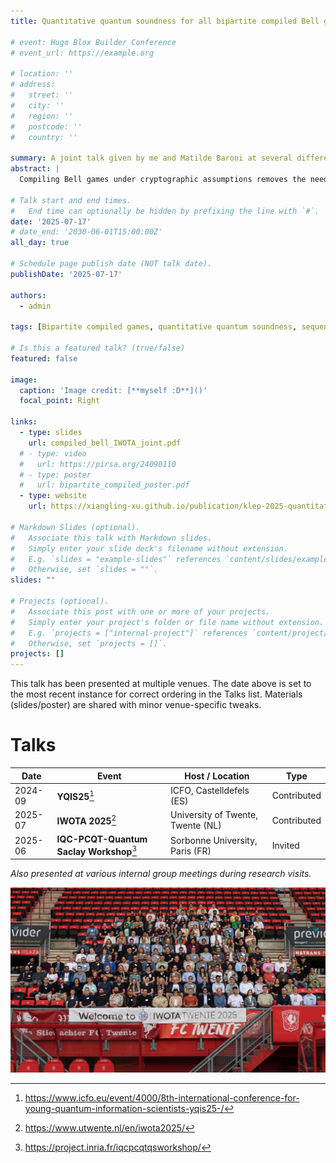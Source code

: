 ```yaml
---
title: Quantitative quantum soundness for all bipartite compiled Bell games via the sequential NPA hierarchy

# event: Hugo Blox Builder Conference
# event_url: https://example.org

# location: ''
# address:
#   street: ''
#   city: ''
#   region: ''
#   postcode: ''
#   country: ''

summary: A joint talk given by me and Matilde Baroni at several different venues. My part is on the quantitative quantum soundness for bipartite compiled Bell games, while she talks about asymptotic results for the multipartite cases.
abstract: |
  Compiling Bell games under cryptographic assumptions removes the need for physical separation, enabling tests of nonlocality with a single untrusted device. Beyond preserving quantum advantage, prior results established quantum soundness—no cheating quantum device can beat the original Bell score—quantitatively only for specific bipartite games; later work proved a general but qualitative version under infinitely secured compilation. However, the more practically relevant case of finitely secured compilation remained open. In this talk, we resolve this problem. Specifically, for every bipartite compiled Bell game with a finite-dimensional optimal strategy, we give the first quantitative soundness bounds: any polynomial-time prover’s score is negligibly close to the game’s ideal quantum value. More generally, for all bipartite games we upper-bound compiled scores via a newly formalized, convergent sequential Navascués–Pironio–Acín (NPA) hierarchy, which we fully characterize, including comparisons to the standard NPA and the flatness condition.

# Talk start and end times.
#   End time can optionally be hidden by prefixing the line with `#`.
date: '2025-07-17'
# date_end: '2030-06-01T15:00:00Z'
all_day: true

# Schedule page publish date (NOT talk date).
publishDate: '2025-07-17'

authors:
  - admin

tags: [Bipartite compiled games, quantitative quantum soundness, sequential NPA hierarchy]

# Is this a featured talk? (true/false)
featured: false

image:
  caption: 'Image credit: [**myself :D**]()'
  focal_point: Right

links:
  - type: slides
    url: compiled_bell_IWOTA_joint.pdf
  # - type: video
  #   url: https://pirsa.org/24090110
  # - type: poster
  #   url: bipartite_compiled_poster.pdf
  - type: website
    url: https://xiangling-xu.github.io/publication/klep-2025-quantitativequantumsoundnessbipartite/

# Markdown Slides (optional).
#   Associate this talk with Markdown slides.
#   Simply enter your slide deck's filename without extension.
#   E.g. `slides = "example-slides"` references `content/slides/example-slides.md`.
#   Otherwise, set `slides = ""`.
slides: ""

# Projects (optional).
#   Associate this post with one or more of your projects.
#   Simply enter your project's folder or file name without extension.
#   E.g. `projects = ["internal-project"]` references `content/project/deep-learning/index.md`.
#   Otherwise, set `projects = []`.
projects: []
---
```


<div class="talk-multi-venues">

<style>
/* Smaller inline footnote refs (beats .prose defaults) */
.prose .talk-multi-venues sup.footnote-ref,
.prose .talk-multi-venues sup > a[role="doc-noteref"],
.prose .talk-multi-venues a[role="doc-noteref"] {
  font-size: 0.70em !important;
  line-height: 1;
  text-decoration: none;
}

/* Footnotes list at bottom: smaller + muted */
.prose .talk-multi-venues section.footnotes,
.prose .talk-multi-venues .footnotes {
  font-size: 0.80rem !important;   /* adjust to taste */
  color: #6b7280;                   /* gray-500 */
}
.prose .talk-multi-venues section.footnotes hr,
.prose .talk-multi-venues .footnotes hr { display: none; }

</style>

<p class="text-sm text-gray-500 dark:text-gray-400">
This talk has been presented at multiple venues. The date above is set to the most recent instance for correct ordering in the Talks list. Materials (slides/poster) are shared with minor venue-specific tweaks.
</p>

# Talks
| Date | Event | Host / Location | Type |
|---|---|---|---|
| 2024-09 | **YQIS25**[^yqis] | ICFO, Castelldefels (ES) | Contributed |
| 2025-07 | **IWOTA 2025**[^iwota] | University of Twente, Twente (NL) | Contributed |
| 2025-06 | **IQC-PCQT-Quantum Saclay Workshop**[^saclay] | Sorbonne University, Paris (FR) | Invited |

<!-- # Poster sessions
| Date | Event | Host / Location |
|---|---|---|
| 2024-11 | **YQIS24**[^yqis] | Inria Paris, Paris (FR) |
| 2024-11 | **GDR TeQ 2024**[^gdr] | Sorbonne University, Paris (FR) | -->

*Also presented at various internal group meetings during research visits.*

![IWOTA 2025 at Twente, Netherland](iwota2025.jpg)

[^yqis]: <https://www.icfo.eu/event/4000/8th-international-conference-for-young-quantum-information-scientists-yqis25-/>
[^iwota]: <https://www.utwente.nl/en/iwota2025/>
[^saclay]: <https://project.inria.fr/iqcpcqtqsworkshop/>

</div>
